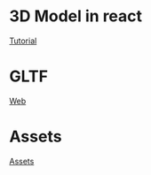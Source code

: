 # 3D Model in react

[Tutorial](https://www.freecodecamp.org/news/blender-three-js-react-js/)

# GLTF

[Web](https://gltf.pmnd.rs/)

# Assets

[Assets](https://market.pmnd.rs/)
